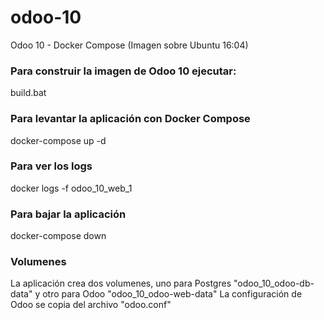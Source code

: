 # odoo-10
Odoo 10 - Docker Compose (Imagen sobre Ubuntu 16:04)

### Para construir la imagen de Odoo 10 ejecutar:
build.bat

### Para levantar la aplicación con Docker Compose
docker-compose up -d

### Para ver los logs
docker logs -f odoo_10_web_1

### Para bajar la aplicación
docker-compose down

### Volumenes
La aplicación crea dos volumenes, uno para Postgres "odoo_10_odoo-db-data" y otro para Odoo "odoo_10_odoo-web-data"
La configuración de Odoo se copia del archivo "odoo.conf"